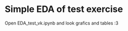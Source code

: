 Simple EDA of test exercise
===========================

Open EDA_test_vk.ipynb and look grafics and tables :3 
